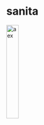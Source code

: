 # sanita

<img alt="aex" style="width: 25%" src="https://pbs.twimg.com/media/E8wbkmtXoAQWVmC?format=jpg&name=360x360"></img>

<!--[![Anurag's GitHub stats](https://github-readme-stats.vercel.app/api?username=aexhell&theme=tokyonight)](https://github.com/anuraghazra/github-readme-stats)
[![Top Langs](https://github-readme-stats.vercel.app/api/top-langs/?username=aexhell&layout=compact&theme=tokyonight)
](https://github.com/anuraghazra/github-readme-stats)
